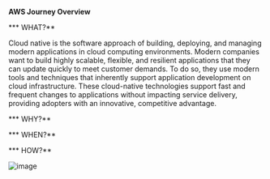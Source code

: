 **AWS Journey Overview**

*** WHAT?**

Cloud native is the software approach of building, deploying, and managing modern applications in cloud computing environments. Modern companies want to build highly scalable, flexible, and resilient applications that they can update quickly to meet customer demands. To do so, they use modern tools and techniques that inherently support application development on cloud infrastructure. These cloud-native technologies support fast and frequent changes to applications without impacting service delivery, providing adopters with an innovative, competitive advantage.



*** WHY?**

*** WHEN?**

*** HOW?**

![image](https://user-images.githubusercontent.com/25337881/193615608-161a1544-5007-4200-b432-07b124ec3c29.png)
